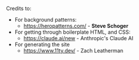 Credits to: 

- For background patterns: 
  - https://heropatterns.com/ - **Steve Schoger** 
- For getting through boilerplate HTML, and CSS:
  - https://claude.ai/new - Anthropic's Claude AI 
- For generating the site
  - https://www.11ty.dev/ - Zach Leatherman